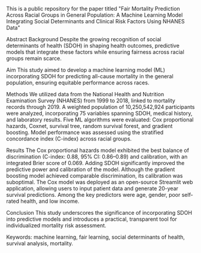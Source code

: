 This is a public repository for the paper titled "Fair Mortality Prediction Across Racial Groups in General Population: A Machine Learning Model Integrating Social Determinants and Clinical Risk Factors Using NHANES Data"

Abstract
Background Despite the growing recognition of social determinants of health (SDOH) in shaping health outcomes, predictive models that integrate these factors while ensuring fairness across racial groups remain scarce. 

Aim This study aimed to develop a machine learning model (ML) incorporating SDOH for predicting all-cause mortality in the general population, ensuring equitable performance across races.

Methods We utilized data from the National Health and Nutrition Examination Survey (NHANES) from 1999 to 2018, linked to mortality records through 2019. A weighted population of 10,250,542,924 participants were analyzed, incorporating 75 variables spanning SDOH, medical history, and laboratory results. Five ML algorithms were evaluated: Cox proportional hazards, Coxnet, survival tree, random survival forest, and gradient boosting. Model performance was assessed using the stratified concordance index (C-index) across racial groups.

Results The Cox proportional hazards model exhibited the best balance of discrimination (C-index: 0.88, 95% CI: 0.86–0.89) and calibration, with an integrated Brier score of 0.069. Adding SDOH significantly improved the predictive power and calibration of the model. Although the gradient boosting model achieved comparable discrimination, its calibration was suboptimal. The Cox model was deployed as an open-source Streamlit web application, allowing users to input patient data and generate 20-year survival predictions. Among the key predictors were age, gender, poor self-rated health, and low income.

Conclusion This study underscores the significance of incorporating SDOH into predictive models and introduces a practical, transparent tool for individualized mortality risk assessment.

Keywords: machine learning, fair learning, social determinants of health, survival analysis, mortality.
